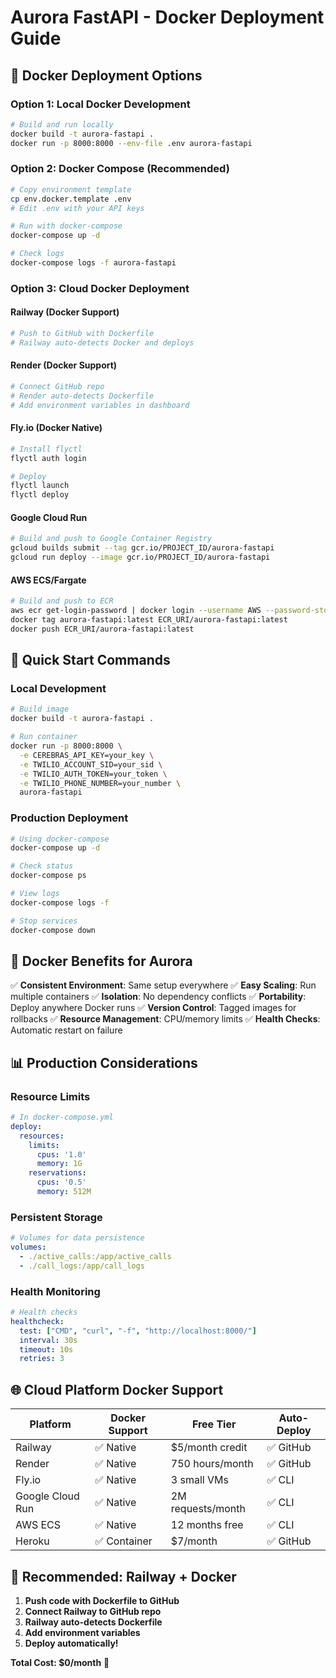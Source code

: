 # Aurora FastAPI - Docker Deployment Guide

## 🐳 Docker Deployment Options

### Option 1: Local Docker Development
```bash
# Build and run locally
docker build -t aurora-fastapi .
docker run -p 8000:8000 --env-file .env aurora-fastapi
```

### Option 2: Docker Compose (Recommended)
```bash
# Copy environment template
cp env.docker.template .env
# Edit .env with your API keys

# Run with docker-compose
docker-compose up -d

# Check logs
docker-compose logs -f aurora-fastapi
```

### Option 3: Cloud Docker Deployment

#### Railway (Docker Support)
```bash
# Push to GitHub with Dockerfile
# Railway auto-detects Docker and deploys
```

#### Render (Docker Support)
```bash
# Connect GitHub repo
# Render auto-detects Dockerfile
# Add environment variables in dashboard
```

#### Fly.io (Docker Native)
```bash
# Install flyctl
flyctl auth login

# Deploy
flyctl launch
flyctl deploy
```

#### Google Cloud Run
```bash
# Build and push to Google Container Registry
gcloud builds submit --tag gcr.io/PROJECT_ID/aurora-fastapi
gcloud run deploy --image gcr.io/PROJECT_ID/aurora-fastapi
```

#### AWS ECS/Fargate
```bash
# Build and push to ECR
aws ecr get-login-password | docker login --username AWS --password-stdin
docker tag aurora-fastapi:latest ECR_URI/aurora-fastapi:latest
docker push ECR_URI/aurora-fastapi:latest
```

## 🚀 Quick Start Commands

### Local Development
```bash
# Build image
docker build -t aurora-fastapi .

# Run container
docker run -p 8000:8000 \
  -e CEREBRAS_API_KEY=your_key \
  -e TWILIO_ACCOUNT_SID=your_sid \
  -e TWILIO_AUTH_TOKEN=your_token \
  -e TWILIO_PHONE_NUMBER=your_number \
  aurora-fastapi
```

### Production Deployment
```bash
# Using docker-compose
docker-compose up -d

# Check status
docker-compose ps

# View logs
docker-compose logs -f

# Stop services
docker-compose down
```

## 🔧 Docker Benefits for Aurora

✅ **Consistent Environment**: Same setup everywhere
✅ **Easy Scaling**: Run multiple containers
✅ **Isolation**: No dependency conflicts
✅ **Portability**: Deploy anywhere Docker runs
✅ **Version Control**: Tagged images for rollbacks
✅ **Resource Management**: CPU/memory limits
✅ **Health Checks**: Automatic restart on failure

## 📊 Production Considerations

### Resource Limits
```yaml
# In docker-compose.yml
deploy:
  resources:
    limits:
      cpus: '1.0'
      memory: 1G
    reservations:
      cpus: '0.5'
      memory: 512M
```

### Persistent Storage
```yaml
# Volumes for data persistence
volumes:
  - ./active_calls:/app/active_calls
  - ./call_logs:/app/call_logs
```

### Health Monitoring
```yaml
# Health checks
healthcheck:
  test: ["CMD", "curl", "-f", "http://localhost:8000/"]
  interval: 30s
  timeout: 10s
  retries: 3
```

## 🌐 Cloud Platform Docker Support

| Platform | Docker Support | Free Tier | Auto-Deploy |
|----------|---------------|-----------|-------------|
| Railway | ✅ Native | $5/month credit | ✅ GitHub |
| Render | ✅ Native | 750 hours/month | ✅ GitHub |
| Fly.io | ✅ Native | 3 small VMs | ✅ CLI |
| Google Cloud Run | ✅ Native | 2M requests/month | ✅ CLI |
| AWS ECS | ✅ Native | 12 months free | ✅ CLI |
| Heroku | ✅ Container | $7/month | ✅ GitHub |

## 🎯 Recommended: Railway + Docker

1. **Push code with Dockerfile to GitHub**
2. **Connect Railway to GitHub repo**
3. **Railway auto-detects Dockerfile**
4. **Add environment variables**
5. **Deploy automatically!**

**Total Cost: $0/month** 🎉
